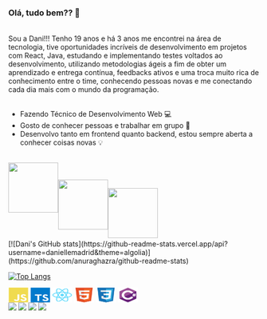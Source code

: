  <h3> Olá, tudo bem?? 👋</h3>
<br>
Sou a Dani!!!
Tenho 19 anos e há 3 anos me encontrei na área de tecnologia, tive oportunidades incríveis de desenvolvimento em projetos com React, Java, estudando e implementando testes voltados ao desenvolvimento, utilizando metodologias ágeis a fim de obter um aprendizado e entrega contínua, feedbacks ativos e uma troca muito rica de conhecimento entre o time, conhecendo pessoas novas e me conectando cada dia mais com o mundo da programação.
<br>
<br>

- Fazendo Técnico de Desenvolvimento Web 💻
- Gosto de conhecer pessoas e trabalhar em grupo 🤝
- Desenvolvo tanto em frontend quanto backend, estou sempre aberta a conhecer coisas novas 💡

<br>
<img src="https://media0.giphy.com/media/7FgIb4R4wtE744CyXZ/giphy.gif" width="100" height="100" align="left"/>
<br>
<br>
<img src="https://i.pinimg.com/originals/a7/46/87/a74687ad4323e30d501483458f3f6a38.gif" width="100" height="100" align="left"  />
<br>
<img src="https://cdn.dribbble.com/users/876183/screenshots/4178051/_______.gif"  width="100" height="100" />
<br>

<div>
[![Dani's GitHub stats](https://github-readme-stats.vercel.app/api?username=daniellemadrid&theme=algolia)](https://github.com/anuraghazra/github-readme-stats)
 
[![Top Langs](https://github-readme-stats.vercel.app/api/top-langs/?username=daniellemadrid&theme=algolia&layout=compact)](https://github.com/anuraghazra/github-readme-stats)
 
</div>

<div>
 <img align="center" alt="js" height="30" width="40" src="https://raw.githubusercontent.com/devicons/devicon/master/icons/javascript/javascript-plain.svg" style="max-width: 100%;">
 <img align="center" alt="ts" height="30" width="40" src="https://raw.githubusercontent.com/devicons/devicon/master/icons/typescript/typescript-plain.svg" style="max-width: 100%;">
 <img align="center" alt="react" height="30" width="40" src="https://raw.githubusercontent.com/devicons/devicon/master/icons/react/react-original.svg" style="max-width: 100%;">
 <img align="center" alt="HTML" height="30" width="40" src="https://raw.githubusercontent.com/devicons/devicon/master/icons/html5/html5-original.svg" style="max-width: 100%;">
 <img align="center" alt="CSS" height="30" width="40" src="https://raw.githubusercontent.com/devicons/devicon/master/icons/css3/css3-original.svg" style="max-width: 100%;">
 <img align="center" alt="Csharp" height="30" width="40" src="https://raw.githubusercontent.com/devicons/devicon/master/icons/csharp/csharp-original.svg" style="max-width: 100%;">
 </div>
 
 <div>
 <a href="https://github.com/daniellemdrid"> </a>
 <a href="https://www.instagram.com/_dwho" rel="nofollow"><img            src="https://camo.githubusercontent.com/acaa286597b43c96dc02b69b90de15a65c52063e31835b763a061cc815f64bac/68747470733a2f2f696d672e736869656c64732e696f2f62616467652f2d496e7374616772616d2d2532334534343035463f7374796c653d666f722d7468652d6261646765266c6f676f3d696e7374616772616d266c6f676f436f6c6f723d7768697465" data-canonical-
src="https://img.shields.io/badge/-Instagram-%23E4405F?style=for-the-badge&amp;logo=instagram&amp;logoColor=white" style="max-width: 100%;"></a>
<a href="https://discord.gg/575437970463522872" rel="nofollow"><img       src="https://camo.githubusercontent.com/3f990cfefb64f13d28397fe586c3aa38a81fde585de479205d63c79363ebe07a/68747470733a2f2f696d672e736869656c64732e696f2f62616467652f446973636f72642d3732383944413f7374796c653d666f722d7468652d6261646765266c6f676f3d646973636f7264266c6f676f436f6c6f723d7768697465" data-canonical-src="https://img.shields.io/badge/Discord-7289DA?style=for-the-badge&amp;logo=discord&amp;logoColor=white" style="max-width: 100%;"></a>
<a href="daniellereismadridd@gmail.com"><img src="https://camo.githubusercontent.com/927d6b3961fa048ff7303daf291cb5869dfa25018997cf8c1373c2f6a85b1458/68747470733a2f2f696d672e736869656c64732e696f2f62616467652f2d476d61696c2d2532333333333f7374796c653d666f722d7468652d6261646765266c6f676f3d676d61696c266c6f676f436f6c6f723d7768697465" data-canonical-src="https://img.shields.io/badge/-Gmail-%23333?style=for-the-badge&amp;logo=gmail&amp;logoColor=white" style="max-width: 100%;"></a>
<a href="https://www.linkedin.com/in/daniellermadrid/" rel="nofollow"><img       src="https://camo.githubusercontent.com/c00f87aeebbec37f3ee0857cc4c20b21fefde8a96caf4744383ebfe44a47fe3f/68747470733a2f2f696d672e736869656c64732e696f2f62616467652f2d4c696e6b6564496e2d2532333030373742353f7374796c653d666f722d7468652d6261646765266c6f676f3d6c696e6b6564696e266c6f676f436f6c6f723d7768697465" data-canonical-                         src="https://img.shields.io/badge/-LinkedIn-%230077B5?style=for-the-badge&amp;logo=linkedin&amp;logoColor=white" style="max-width: 100%;"></a> 
</div>
